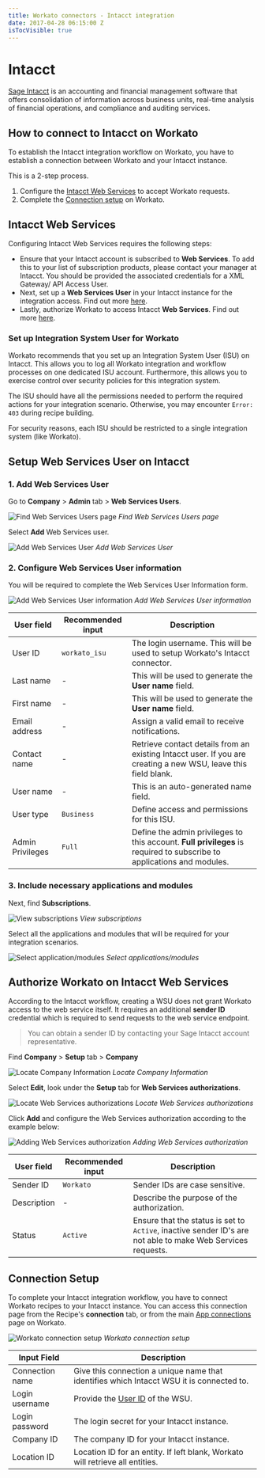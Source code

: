 ```yaml
---
title: Workato connectors - Intacct integration
date: 2017-04-28 06:15:00 Z
isTocVisible: true
---
```


# Intacct
[Sage Intacct](https:sageintacct.com) is an accounting and financial management software that offers consolidation of information across business units, real-time analysis of financial operations, and compliance and auditing services.

## How to connect to Intacct on Workato
To establish the Intacct integration workflow on Workato, you have to establish a connection between Workato and your Intacct instance.

This is a 2-step process.
1. Configure the [Intacct Web Services](#intacct-web-services) to accept Workato requests.
2. Complete the [Connection setup](#connection-setup) on Workato.

## Intacct Web Services
Configuring Intacct Web Services requires the following steps:

- Ensure that your Intacct account is subscribed to **Web Services**. To add this to your list of subscription products, please contact your manager at Intacct. You should be provided the associated credentials for a XML Gateway/ API Access User.
- Next, set up a **Web Services User** in your Intacct instance for the integration access. Find out more [here](#setup-web-services-user-on-intacct).
- Lastly, authorize Workato to access Intacct **Web Services**. Find out more [here](#authorize-workato-on-intacct-web-services).

### Set up Integration System User for Workato
Workato recommends that you set up an Integration System User (ISU) on Intacct. This allows you to log all Workato integration and workflow processes on one dedicated ISU account. Furthermore, this allows you to exercise control over security policies for this integration system.

The ISU should have all the permissions needed to perform the required actions for your integration scenario. Otherwise, you may encounter `Error: 403` during recipe building.

For security reasons, each ISU should be restricted to a single integration system (like Workato).

## Setup Web Services User on Intacct

### 1. Add Web Services User
Go to **Company** > **Admin** tab > **Web Services Users**.

![Find Web Services Users page](/assets/images/connectors/intacct/find-web-service-user.png)
*Find Web Services Users page*

Select **Add** Web Services user.

![Add Web Services User](/assets/images/connectors/intacct/add-web-service-user.png)
*Add Web Services User*

### 2. Configure Web Services User information
You will be required to complete the Web Services User Information form.

![Add Web Services User information](/assets/images/connectors/intacct/web-service-user-information.png)
*Add Web Services User information*

| User field  | Recommended input | Description |
| --- | --- | --- |
| User ID     | `workato_isu` | The login username. This will be used to setup Workato's Intacct connector. |
| Last name   | - | This will be used to generate the **User name** field. |
| First name  | - | This will be used to generate the **User name** field. |
| Email address | - | Assign a valid email to receive notifications. |
| Contact name | - | Retrieve contact details from an existing Intacct user. If you are creating a new WSU, leave this field blank. |
| User name | - | This is an auto-generated name field.
| User type | `Business` | Define access and permissions for this ISU. |
| Admin Privileges | `Full` | Define the admin privileges to this account. **Full privileges** is required to subscribe to applications and modules. |

### 3. Include necessary applications and modules
Next, find **Subscriptions**.

![View subscriptions](/assets/images/connectors/intacct/view-subscriptions.png)
*View subscriptions*

Select all the applications and modules that will be required for your integration scenarios.

![Select application/modules](/assets/images/connectors/intacct/select-applications.png)
*Select applications/modules*

## Authorize Workato on Intacct Web Services
According to the Intacct workflow, creating a WSU does not grant Workato access to the web service itself. It requires an additional **sender ID** credential which is required to send requests to the web service endpoint.

> You can obtain a sender ID by contacting your Sage Intacct account representative.

Find **Company** > **Setup** tab > **Company**

![Locate Company Information](/assets/images/connectors/intacct/view-company-information.png)
*Locate Company Information*

Select **Edit**, look under the **Setup** tab for **Web Services authorizations**.

![Locate Web Services authorizations](/assets/images/connectors/intacct/view-web-services-authorizations.png)
*Locate Web Services authorizations*

Click **Add** and configure the Web Services authorization according to the example below:

![Adding Web Services authorization](/assets/images/connectors/intacct/add-web-services-authorization.png)
*Adding Web Services authorization*

| User field  | Recommended input | Description |
| --- | --- | --- |
| Sender ID | `Workato` | Sender IDs are case sensitive. |
| Description | - | Describe the purpose of the authorization.
| Status | `Active` | Ensure that the status is set to `Active`, inactive sender ID's are not able to make Web Services requests. |

## Connection Setup
To complete your Intacct integration workflow, you have to connect Workato recipes to your Intacct instance. You can access this connection page from the Recipe's **connection** tab, or from the main [App connections](https://www.workato.com/connections) page on Workato.

![Workato connection setup](/assets/images/connectors/intacct/workato-connector-setup.png)
*Workato connection setup*

| Input Field | Description |
| --- | --- |
| Connection name   | Give this connection a unique name that identifies which Intacct WSU it is connected to. |
| Login username | Provide the [User ID](#2-configure-web-services-user-information) of the WSU. |
| Login password | The login secret for your Intacct instance. |
| Company ID | The company ID for your Intacct instance. |
| Location ID | Location ID for an entity. If left blank, Workato will retrieve all entities. |
